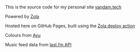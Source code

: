 This is the source code for my personal site [vandam.tech](https://vandam.tech)

Powered by [Zola](https://github.com/InputUsername/zola-hook)

Hosted here on GitHub Pages, built using the [Zola deploy action](https://github.com/shalzz/zola-deploy-action)

Colours from [Ayu](https://github.com/ayu-theme/ayu-colors)

Music feed data from [last.fm API](https://www.last.fm/api#getting-started)
